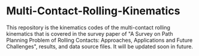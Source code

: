 # Multi-Contact-Rolling-Kinematics
This repository is the kinematics codes of the multi-contact rolling kinematics that is covered in the survey paper of "A Survey on Path Planning Problem of Rolling Contacts: Approaches, Applications and Future Challenges", results, and data source files. It will be updated soon in future. 
